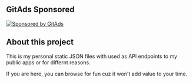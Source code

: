 ## GitAds Sponsored
[![Sponsored by GitAds](https://staging.gitads.dev/v1/ad-serve?source=hotheadhacker/json-data@github)](https://staging.gitads.dev/v1/ad-track?source=hotheadhacker/json-data@github)
<!-- GitAds-Verify: 8MXBVDH2MAQN72FLN7WOZ2GG5BE1Q5J6 -->
## About this project
This is my personal static JSON files with used as API endpoints to my public apps or for differnt reasons.

If you are here, you can browse for fun cuz it won't add value to your time.
